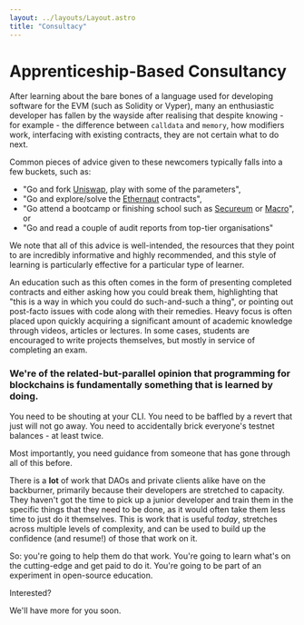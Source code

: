 ```yaml
---
layout: ../layouts/Layout.astro
title: "Consultacy"
---
```


# Apprenticeship-Based Consultancy

After learning about the bare bones of a language used for developing software for the EVM (such as Solidity or Vyper), many an enthusiastic developer has fallen by the wayside after realising that despite knowing - for example - the difference between `calldata` and `memory`, how modifiers work, interfacing with existing contracts, they are not certain what to do next.

Common pieces of advice given to these newcomers typically falls into a few buckets, such as:

- "Go and fork [Uniswap](https://github.com/Uniswap/v3-core), play with some of the parameters",
- "Go and explore/solve the [Ethernaut](https://ethernaut.openzeppelin.com/) contracts",
- "Go attend a bootcamp or finishing school such as [Secureum](https://www.secureum.xyz/epoch0) or [Macro](https://0xmacro.com/engineering-fellowship)", or
- "Go and read a couple of audit reports from top-tier organisations"

We note that all of this advice is well-intended, the resources that they point to are incredibly informative and highly recommended, and this style of learning is particularly effective for a particular type of learner.

An education such as this often comes in the form of presenting completed contracts and either asking how you could break them, highlighting that "this is a way in which you could do such-and-such a thing", or pointing out post-facto issues with code along with their remedies. Heavy focus is often placed upon quickly acquiring a significant amount of academic knowledge through videos, articles or lectures. In some cases, students are encouraged to write projects themselves, but mostly in service of completing an exam.

### We're of the related-but-parallel opinion that programming for blockchains is fundamentally something that is learned by doing.

You need to be shouting at your CLI. You need to be baffled by a revert that just will not go away. You need to accidentally brick everyone's testnet balances - at least twice.

Most importantly, you need guidance from someone that has gone through all of this before.

There is a **lot** of work that DAOs and private clients alike have on the backburner, primarily because their developers are stretched to capacity. They haven't got the time to pick up a junior developer and train them in the specific things that they need to be done, as it would often take them less time to just do it themselves. This is work that is useful _today_, stretches across multiple levels of complexity, and can be used to build up the confidence (and resume!) of those that work on it.

So: you're going to help them do that work. You're going to learn what's on the cutting-edge and get paid to do it. You're going to be part of an experiment in open-source education.

Interested?

We'll have more for you soon.
